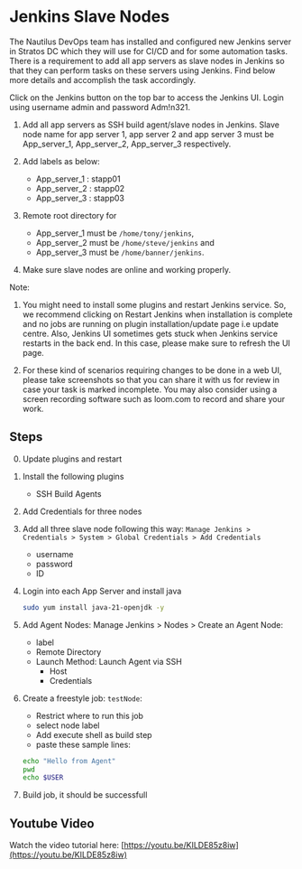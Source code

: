 # Jenkins Slave Nodes

The Nautilus DevOps team has installed and configured new Jenkins server in Stratos DC which they will use for CI/CD and for some automation tasks. There is a requirement to add all app servers as slave nodes in Jenkins so that they can perform tasks on these servers using Jenkins. Find below more details and accomplish the task accordingly.

Click on the Jenkins button on the top bar to access the Jenkins UI. Login using username admin and password Adm!n321.

1. Add all app servers as SSH build agent/slave nodes in Jenkins. Slave node name for app server 1, app server 2 and app server 3 must be App_server_1, App_server_2, App_server_3 respectively.

2. Add labels as below:
  
   - App_server_1 : stapp01
   - App_server_2 : stapp02
   - App_server_3 : stapp03

3. Remote root directory for
   - App_server_1 must be `/home/tony/jenkins`,
   - App_server_2 must be `/home/steve/jenkins` and
   - App_server_3 must be `/home/banner/jenkins`.

4. Make sure slave nodes are online and working properly.

Note:

1. You might need to install some plugins and restart Jenkins service. So, we recommend clicking on Restart Jenkins when installation is complete and no jobs are running on plugin installation/update page i.e update centre. Also, Jenkins UI sometimes gets stuck when Jenkins service restarts in the back end. In this case, please make sure to refresh the UI page.

2. For these kind of scenarios requiring changes to be done in a web UI, please take screenshots so that you can share it with us for review in case your task is marked incomplete. You may also consider using a screen recording software such as loom.com to record and share your work.

## Steps

0. Update plugins and restart
1. Install the following plugins
    - SSH Build Agents
2. Add Credentials for three nodes
3. Add all three slave node following this way: `Manage Jenkins > Credentials > System > Global Credentials > Add Credentials`
   - username
   - password
   - ID

4. Login into each App Server and install java

   ```sh
   sudo yum install java-21-openjdk -y
   ```

5. Add Agent Nodes: Manage Jenkins > Nodes > Create an Agent Node:

   - label
   - Remote Directory
   - Launch Method: Launch Agent via SSH
      - Host
      - Credentials

6. Create a freestyle job: `testNode`:

   - Restrict where to run this job
   - select node label
   - Add execute shell as build step
   - paste these sample lines:

   ```sh
   echo "Hello from Agent"
   pwd
   echo $USER
   ```

7. Build job, it should be successfull

## Youtube Video

Watch the video tutorial here: [https://youtu.be/KILDE85z8iw](https://youtu.be/KILDE85z8iw)
